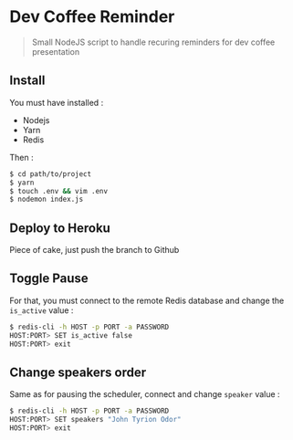 # Dev Coffee Reminder
> Small NodeJS script to handle recuring reminders for dev coffee presentation

## Install 

You must have installed :
- Nodejs
- Yarn
- Redis

Then :

```bash
$ cd path/to/project
$ yarn
$ touch .env && vim .env
$ nodemon index.js
```

## Deploy to Heroku

Piece of cake, just push the branch to Github

## Toggle Pause

For that, you must connect to the remote Redis database and change the `is_active` value :

```bash
$ redis-cli -h HOST -p PORT -a PASSWORD
HOST:PORT> SET is_active false
HOST:PORT> exit
```

## Change speakers order

Same as for pausing the scheduler, connect and change `speaker` value :

```bash
$ redis-cli -h HOST -p PORT -a PASSWORD
HOST:PORT> SET speakers "John Tyrion Odor"
HOST:PORT> exit
```